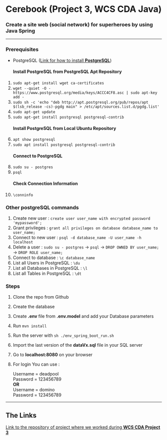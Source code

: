 <h1>Cerebook (Project 3, WCS CDA Java)</h1>

### Create a site web (social network) for superheroes by using Java Spring


---

### Prerequisites

* PostgreSQL (<a href="https://phoenixnap.com/kb/how-to-install-postgresql-on-ubuntu">Link for how to install <b>PostgreSQL</b></a>)
    #### Install PostgreSQL from PostgreSQL Apt Repository
1. `sudo apt-get install wget ca-certificates`
2. `wget --quiet -O - https://www.postgresql.org/media/keys/ACCC4CF8.asc | sudo apt-key add -`
3. `sudo sh -c 'echo "deb http://apt.postgresql.org/pub/repos/apt $(lsb_release -cs)-pgdg main" > /etc/apt/sources.list.d/pgdg.list'`
4. `sudo apt-get update`
5. `sudo apt-get install postgresql postgresql-contrib`
   #### Install PostgreSQL from Local Ubuntu Repository
6. `apt show postgresql`
7. `sudo apt install postgresql postgresql-contrib`
   #### Connect to PostgreSQL
8. `sudo su - postgres`
9. `psql`
   #### Check Connection Information
10. `\conninfo`


### Other postgreSQL commands
1. Create new user : `create user user_name with encrypted password 'mypassword';`
2. Grant privileges : `grant all privileges on database database_name to user_name;`
3. Connect to new user : `psql -d database_name -U user_name -h localhost`
4. Delete a user : `sudo su - postgres` -> `psql` -> `DROP OWNED BY user_name;` -> `DROP ROLE user_name;`
5. Connect to database : `\c database_name`
6. List all Users in PostgreSQL  : `\du`
7. List all Databases in PostgreSQL  : `\l`
8. List all Tables in PostgreSQL  : `\dt`

### Steps

1. Clone the repo from Github
2. Create the database
3. Create <b>.env</b> file from <b>.env.model</b> and add your Database parameters
4. Run `mvn install`
5. Run the server with `sh ./env_spring_boot_run.sh`
6. Import the last version of the <b>dataVx.sql</b> file in your SQL server
7. Go to <b>localhost:8080</b> on your browser
8. For login You can use :

    Username = deadpool<br/>
    Password = 123456789<br/>
    <b>OR</b><br/>
    Username = domino<br/>
    Password = 123456789<br/>

---

## The Links

<a href="https://github.com/RaphaelBS-WCS/Cerebook">Link to the repository of project where we worked during <b>WCS CDA Project 3</b></a>
